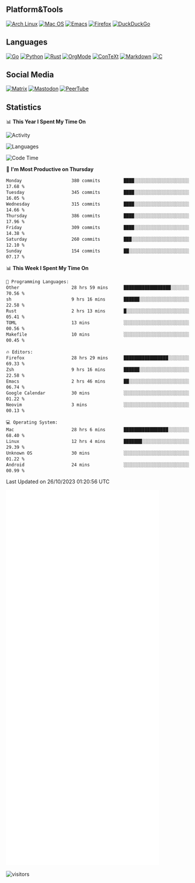 ## Platform&Tools

[![Arch Linux](https://img.shields.io/badge/ArchLinux-1793D1?logo=arch-linux&logoColor=fff&style=flat-square)](https://archlinux.org/)
[![Mac OS](https://img.shields.io/badge/MacOS-000000?style=flat-square&logo=macos&logoColor=F0F0F0)](https://www.apple.com/macos/)
[![Emacs](https://img.shields.io/badge/Emacs-%237F5AB6.svg?&style=flat-square&logo=gnu-emacs&logoColor=white)](https://www.gnu.org/software/emacs/)
[![Firefox](https://img.shields.io/badge/Firefox-FF7139?style=flat-square&logo=Firefox-Browser&logoColor=white)](https://firefox.com/)
[![DuckDuckGo](https://img.shields.io/badge/DuckDuckGo-DE5833?style=flat-square&logo=DuckDuckGo&logoColor=white)](https://duckduckgo.com/)

## Languages

[![Go](https://img.shields.io/badge/Golang-%2300ADD8.svg?style=flat-square&logo=go&logoColor=white)](https://golang.org/)
[![Python](https://img.shields.io/badge/Python-3670A0?style=flat-square&logo=python&logoColor=ffdd54)](https://www.python.org/)
[![Rust](https://img.shields.io/badge/Rust-%23000000.svg?style=flat-square&logo=rust&logoColor=white)](https://www.rust-lang.org/)
[![OrgMode](https://img.shields.io/badge/OrgMode-%23000000.svg?style=flat-square&logo=org&logoColor=white)](https://orgmode.org/)
[![ConTeXt](https://img.shields.io/badge/ConTeXt-%23008080.svg?style=flat-square&logo=latex&logoColor=white)](https://contextgarden.net/)
[![Markdown](https://img.shields.io/badge/MarkDown-%23000000.svg?style=flat-square&logo=markdown&logoColor=white)](https://daringfireball.net/projects/markdown/)
[![C](https://img.shields.io/badge/C-%2300599C.svg?style=flat-square&logo=c&logoColor=white)](https://www.iso.org/standard/74528.html)

## Social Media
<!--[![Telegram](https://img.shields.io/badge/SteamedFish-2CA5E0?style=social&logo=telegram&logoColor=white)](https://t.me/SteamedFish)-->

[![Matrix](https://img.shields.io/badge/SteamedFish-2CA5E0?style=social&logo=matrix&logoColor=black)](https://matrix.to/#/@i:steamedfish.org)
[![Mastodon](https://img.shields.io/mastodon/follow/109596467238113271?domain=https%3A%2F%2Fmastodon.steamedfish.org%2F&style=social)](https://steamedfish.org/@SteamedFish)
[![PeerTube](https://img.shields.io/badge/PeerTube-23000000.svg?logo=peertube&style=social)](https://peertube.steamedfish.org/)

## Statistics


📊 **This Year I Spent My Time On** 

![Activity](https://wakatime.com/share/@SteamedFish/7529f30a-f1b7-40a4-8d09-e6d855cb7a13.png)

![Languages](https://wakatime.com/share/@SteamedFish/1c5e5366-0e9e-40d8-ac85-d630f61b69c6.svg)

<!--START_SECTION:waka-->
![Code Time](http://img.shields.io/badge/Code%20Time-3%2C003%20hrs%2016%20mins-blue)

📅 **I'm Most Productive on Thursday** 

```text
Monday                   380 commits         ████░░░░░░░░░░░░░░░░░░░░░   17.68 % 
Tuesday                  345 commits         ████░░░░░░░░░░░░░░░░░░░░░   16.05 % 
Wednesday                315 commits         ████░░░░░░░░░░░░░░░░░░░░░   14.66 % 
Thursday                 386 commits         ████░░░░░░░░░░░░░░░░░░░░░   17.96 % 
Friday                   309 commits         ████░░░░░░░░░░░░░░░░░░░░░   14.38 % 
Saturday                 260 commits         ███░░░░░░░░░░░░░░░░░░░░░░   12.10 % 
Sunday                   154 commits         ██░░░░░░░░░░░░░░░░░░░░░░░   07.17 % 
```


📊 **This Week I Spent My Time On** 

```text
💬 Programming Languages: 
Other                    28 hrs 59 mins      ██████████████████░░░░░░░   70.56 % 
sh                       9 hrs 16 mins       ██████░░░░░░░░░░░░░░░░░░░   22.58 % 
Rust                     2 hrs 13 mins       █░░░░░░░░░░░░░░░░░░░░░░░░   05.41 % 
TOML                     13 mins             ░░░░░░░░░░░░░░░░░░░░░░░░░   00.56 % 
Makefile                 10 mins             ░░░░░░░░░░░░░░░░░░░░░░░░░   00.45 % 

🔥 Editors: 
Firefox                  28 hrs 29 mins      █████████████████░░░░░░░░   69.33 % 
Zsh                      9 hrs 16 mins       ██████░░░░░░░░░░░░░░░░░░░   22.58 % 
Emacs                    2 hrs 46 mins       ██░░░░░░░░░░░░░░░░░░░░░░░   06.74 % 
Google Calendar          30 mins             ░░░░░░░░░░░░░░░░░░░░░░░░░   01.22 % 
Neovim                   3 mins              ░░░░░░░░░░░░░░░░░░░░░░░░░   00.13 % 

💻 Operating System: 
Mac                      28 hrs 6 mins       █████████████████░░░░░░░░   68.40 % 
Linux                    12 hrs 4 mins       ███████░░░░░░░░░░░░░░░░░░   29.39 % 
Unknown OS               30 mins             ░░░░░░░░░░░░░░░░░░░░░░░░░   01.22 % 
Android                  24 mins             ░░░░░░░░░░░░░░░░░░░░░░░░░   00.99 % 
```


 Last Updated on 26/10/2023 01:20:56 UTC
<!--END_SECTION:waka-->


![Metrics](https://github.com/SteamedFish/SteamedFish/blob/master/github-metrics.svg)


![visitors](https://visitor-badge.laobi.icu/badge?page_id=SteamedFish.SteamedFish)
